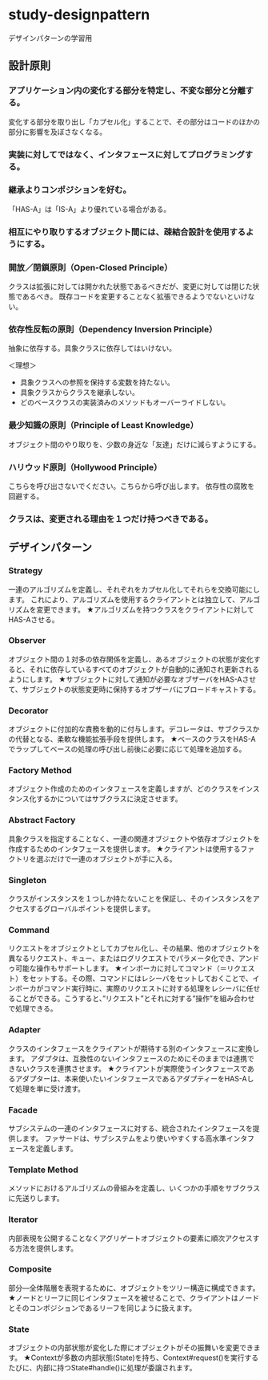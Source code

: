 # study-designpattern
デザインパターンの学習用

## 設計原則

### アプリケーション内の変化する部分を特定し、不変な部分と分離する。
変化する部分を取り出し「カプセル化」することで、その部分はコードのほかの部分に影響を及ぼさなくなる。

### 実装に対してではなく、インタフェースに対してプログラミングする。

### 継承よりコンポジションを好む。
「HAS-A」は「IS-A」より優れている場合がある。

### 相互にやり取りするオブジェクト間には、疎結合設計を使用するようにする。

### 開放／閉鎖原則（Open-Closed Principle）
クラスは拡張に対しては開かれた状態であるべきだが、変更に対しては閉じた状態であるべき。
既存コードを変更することなく拡張できるようでないといけない。

### 依存性反転の原則（Dependency Inversion Principle）
抽象に依存する。具象クラスに依存してはいけない。

＜理想＞
* 具象クラスへの参照を保持する変数を持たない。
* 具象クラスからクラスを継承しない。
* どのベースクラスの実装済みのメソッドもオーバーライドしない。

### 最少知識の原則（Principle of Least Knowledge）
オブジェクト間のやり取りを、少数の身近な「友達」だけに減らすようにする。

### ハリウッド原則（Hollywood Principle）
こちらを呼び出さないでください。こちらから呼び出します。
依存性の腐敗を回避する。

### クラスは、変更される理由を１つだけ持つべきである。


## デザインパターン

### Strategy
一連のアルゴリズムを定義し、それぞれをカプセル化してそれらを交換可能にします。
これにより、アルゴリズムを使用するクライアントとは独立して、アルゴリズムを変更できます。
★アルゴリズムを持つクラスをクライアントに対してHAS-Aさせる。

### Observer
オブジェクト間の１対多の依存関係を定義し、あるオブジェクトの状態が変化すると、それに依存しているすべてのオブジェクトが自動的に通知され更新されるようにします。
★サブジェクトに対して通知が必要なオブザーバをHAS-Aさせて、サブジェクトの状態変更時に保持するオブザーバにブロードキャストする。

### Decorator
オブジェクトに付加的な責務を動的に付与します。デコレータは、サブクラスかの代替となる、柔軟な機能拡張手段を提供します。
★ベースのクラスをHAS-Aでラップしてベースの処理の呼び出し前後に必要に応じて処理を追加する。

### Factory Method
オブジェクト作成のためのインタフェースを定義しますが、どのクラスをインスタンス化するかについてはサブクラスに決定させます。

### Abstract Factory
具象クラスを指定することなく、一連の関連オブジェクトや依存オブジェクトを作成するためのインタフェースを提供します。
★クライアントは使用するファクトリを選ぶだけで一連のオブジェクトが手に入る。

### Singleton
クラスがインスタンスを１つしか持たないことを保証し、そのインスタンスをアクセスするグローバルポイントを提供します。

### Command
リクエストをオブジェクトとしてカプセル化し、その結果、他のオブジェクトを異なるリクエスト、キュー、またはログリクエストでパラメータ化でき、アンドゥ可能な操作もサポートします。
★インボーカに対してコマンド（＝リクエスト）をセットする。その際、コマンドにはレシーバをセットしておくことで、インボーカがコマンド実行時に、実際のリクエストに対する処理をレシーバに任せることができる。こうすると、”リクエスト”とそれに対する”操作”を組み合わせで処理できる。

### Adapter
クラスのインタフェースをクライアントが期待する別のインタフェースに変換します。
アダプタは、互換性のないインタフェースのためにそのままでは連携できないクラスを連携させます。
★クライアントが実際使うインタフェースであるアダプターは、本来使いたいインタフェースであるアダプティーをHAS-Aして処理を単に受け渡す。

### Facade
サブシステムの一連のインタフェースに対する、統合されたインタフェースを提供します。
ファサードは、サブシステムをより使いやすくする高水準インタフェースを定義します。

### Template Method
メソッドにおけるアルゴリズムの骨組みを定義し、いくつかの手順をサブクラスに先送りします。

### Iterator
内部表現を公開することなくアグリゲートオブジェクトの要素に順次アクセスする方法を提供します。

### Composite
部分―全体階層を表現するために、オブジェクトをツリー構造に構成できます。
★ノードとリーフに同じインタフェースを被せることで、クライアントはノードとそのコンポジションであるリーフを同じように扱えます。

### State
オブジェクトの内部状態が変化した際にオブジェクトがその振舞いを変更できます。
★Contextが多数の内部状態(State)を持ち、Context#request()を実行するたびに、内部に持つState#handle()に処理が委譲されます。
